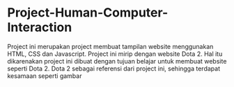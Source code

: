 # Project-Human-Computer-Interaction

Project ini merupakan project membuat tampilan website menggunakan HTML, CSS dan Javascript. Project ini mirip dengan website Dota 2. Hal itu dikarenakan project ini dibuat dengan tujuan belajar untuk membuat website seperti Dota 2. Dota 2 sebagai referensi dari project ini, sehingga terdapat kesamaan seperti gambar
